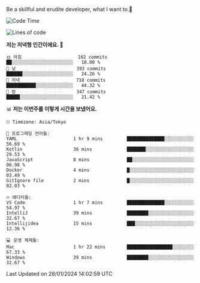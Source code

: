 Be a skillful and erudite developer, what I want to.👶

<!--START_SECTION:waka-->
![Code Time](http://img.shields.io/badge/Code%20Time-422%20hrs%2013%20mins-blue)

![Lines of code](https://img.shields.io/badge/%EC%A0%80%EB%8A%94%20%EC%97%AC%ED%83%9C%EA%B9%8C%EC%A7%80%20-756.1%20thousand%20%EC%A4%84%EC%9D%98%20%EC%BD%94%EB%93%9C%EB%A5%BC%20%EC%9E%91%EC%84%B1%ED%96%88%EC%96%B4%EC%9A%94.-blue)

**저는 저녁형 인간이에요. 🦉** 

```text
🌞 아침                     162 commits         ██░░░░░░░░░░░░░░░░░░░░░░░   10.00 % 
🌆 낮　                     393 commits         ██████░░░░░░░░░░░░░░░░░░░   24.26 % 
🌃 저녁                     718 commits         ███████████░░░░░░░░░░░░░░   44.32 % 
🌙 밤　                     347 commits         █████░░░░░░░░░░░░░░░░░░░░   21.42 % 
```


📊 **저는 이번주를 이렇게 시간을 보냈어요.** 

```text
🕑︎ Timezone: Asia/Tokyo

💬 프로그래밍 언어들: 
YAML                     1 hr 9 mins         ██████████████░░░░░░░░░░░   56.69 % 
Kotlin                   36 mins             ███████░░░░░░░░░░░░░░░░░░   29.53 % 
JavaScript               8 mins              ██░░░░░░░░░░░░░░░░░░░░░░░   06.98 % 
Docker                   4 mins              █░░░░░░░░░░░░░░░░░░░░░░░░   03.49 % 
GitIgnore file           2 mins              █░░░░░░░░░░░░░░░░░░░░░░░░   02.03 % 

🔥 에디터들: 
VS Code                  1 hr 7 mins         ██████████████░░░░░░░░░░░   54.97 % 
IntelliJ                 39 mins             ████████░░░░░░░░░░░░░░░░░   32.67 % 
Intellijidea             15 mins             ███░░░░░░░░░░░░░░░░░░░░░░   12.36 % 

💻 운영 체제들: 
Mac                      1 hr 22 mins        █████████████████░░░░░░░░   67.33 % 
Windows                  39 mins             ████████░░░░░░░░░░░░░░░░░   32.67 % 
```


 Last Updated on 28/01/2024 14:02:59 UTC
<!--END_SECTION:waka-->
